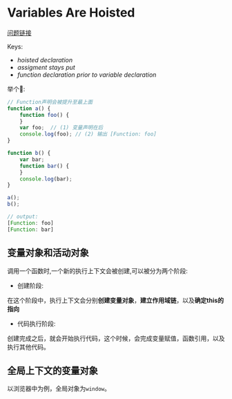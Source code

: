 # Variables Are Hoisted

[问题链接](http://stackoverflow.com/questions/3725546/variable-hoisting/3725763#3725763)

Keys:

- *hoisted declaration*
- *assigment stays put*
- *function declaration prior to variable declaration*



举个🌰:

```javascript
// Function声明会被提升至最上面
function a() {
    function foo() {
    }
    var foo;  // (1) 变量声明在后
    console.log(foo); // (2) 输出 [Function: foo] 
}

function b() {
    var bar;
    function bar() {
    }
    console.log(bar);
}

a();
b();

// output:
[Function: foo] 
[Function: bar]
```





## 变量对象和活动对象

调用一个函数时,一个新的执行上下文会被创建,可以被分为两个阶段:

* 创建阶段:

在这个阶段中，执行上下文会分别**创建变量对象**，**建立作用域链**，以及**确定this的指向**

* 代码执行阶段:

创建完成之后，就会开始执行代码，这个时候，会完成变量赋值，函数引用，以及执行其他代码。

## 全局上下文的变量对象

以浏览器中为例，全局对象为`window`。





